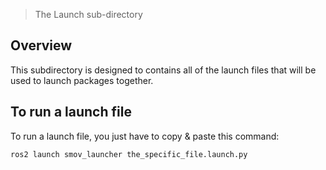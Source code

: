 > The Launch sub-directory

## Overview

This subdirectory is designed to contains all of the launch files that will be used to launch packages together.

## To run a launch file
To run a launch file, you just have to copy & paste this command:
```bash
ros2 launch smov_launcher the_specific_file.launch.py
```
